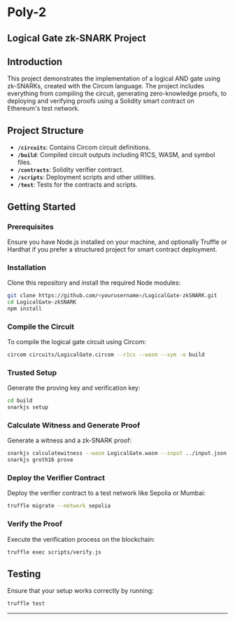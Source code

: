 # Poly-2

## Logical Gate zk-SNARK Project

## Introduction
This project demonstrates the implementation of a logical AND gate using zk-SNARKs, created with the Circom language. The project includes everything from compiling the circuit, generating zero-knowledge proofs, to deploying and verifying proofs using a Solidity smart contract on Ethereum's test network.

## Project Structure
- **`/circuits`**: Contains Circom circuit definitions.
- **`/build`**: Compiled circuit outputs including R1CS, WASM, and symbol files.
- **`/contracts`**: Solidity verifier contract.
- **`/scripts`**: Deployment scripts and other utilities.
- **`/test`**: Tests for the contracts and scripts.

## Getting Started

### Prerequisites
Ensure you have Node.js installed on your machine, and optionally Truffle or Hardhat if you prefer a structured project for smart contract deployment.

### Installation
Clone this repository and install the required Node modules:

```bash
git clone https://github.com/<yourusername>/LogicalGate-zkSNARK.git
cd LogicalGate-zkSNARK
npm install
```

### Compile the Circuit
To compile the logical gate circuit using Circom:

```bash
circom circuits/LogicalGate.circom --r1cs --wasm --sym -o build
```

### Trusted Setup
Generate the proving key and verification key:

```bash
cd build
snarkjs setup
```

### Calculate Witness and Generate Proof
Generate a witness and a zk-SNARK proof:

```bash
snarkjs calculatewitness --wasm LogicalGate.wasm --input ../input.json
snarkjs groth16 prove
```

### Deploy the Verifier Contract
Deploy the verifier contract to a test network like Sepolia or Mumbai:

```bash
truffle migrate --network sepolia
```

### Verify the Proof
Execute the verification process on the blockchain:

```bash
truffle exec scripts/verify.js
```

## Testing
Ensure that your setup works correctly by running:

```bash
truffle test
```
- - -
